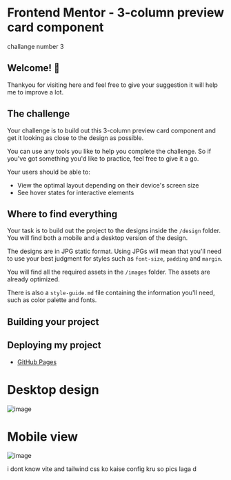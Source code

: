 # Frontend Mentor - 3-column preview card component
challange number 3

## Welcome! 👋

Thankyou for visiting here and feel free to give your suggestion it will help me to improve a lot.


## The challenge

Your challenge is to build out this 3-column preview card component and get it looking as close to the design as possible.

You can use any tools you like to help you complete the challenge. So if you've got something you'd like to practice, feel free to give it a go.

Your users should be able to:

- View the optimal layout depending on their device's screen size
- See hover states for interactive elements

## Where to find everything

Your task is to build out the project to the designs inside the `/design` folder. You will find both a mobile and a desktop version of the design.

The designs are in JPG static format. Using JPGs will mean that you'll need to use your best judgment for styles such as `font-size`, `padding` and `margin`.

You will find all the required assets in the `/images` folder. The assets are already optimized.

There is also a `style-guide.md` file containing the information you'll need, such as color palette and fonts.

## Building your project


## Deploying my project
- [GitHub Pages](https://vaibhavvatsbhartiya.github.io/3-column-preview-card/)

# Desktop design
![image](https://github.com/vaibhavvatsbhartiya/3-column-preview-card/assets/76244950/64b0819c-a5fc-4273-83af-5646de5956eb)
# Mobile view
![image](https://github.com/vaibhavvatsbhartiya/3-column-preview-card/assets/76244950/0ce0da09-dba5-4a39-a981-fb0e5a1f1c55)

 i dont know vite and tailwind css ko kaise config kru so pics laga d
